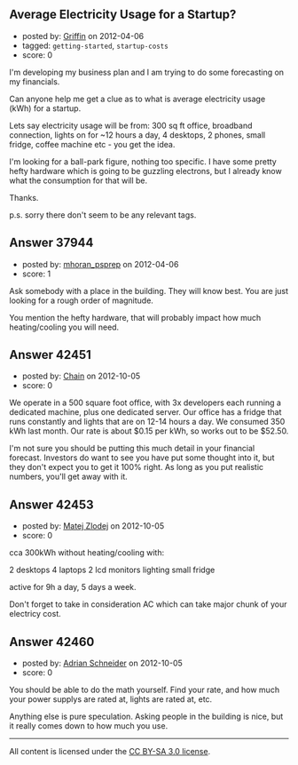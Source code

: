## Average Electricity Usage for a Startup?

- posted by: [Griffin](https://stackexchange.com/users/-1/17340-griffin) on 2012-04-06
- tagged: `getting-started`, `startup-costs`
- score: 0

I'm developing my business plan and I am trying to do some forecasting on my financials.

Can anyone help me get a clue as to what is average electricity usage (kWh) for a startup.

Lets say electricity usage will be from: 300 sq ft office, broadband connection, lights on for ~12 hours a day, 4 desktops, 2 phones, small fridge, coffee machine etc - you get the idea.

I'm looking for a ball-park figure, nothing too specific. I have some pretty hefty hardware which is going to be guzzling electrons, but I already know what the consumption for that will be.

Thanks.

p.s. sorry there don't seem to be any relevant tags.


## Answer 37944

- posted by: [mhoran_psprep](https://stackexchange.com/users/-1/15626-mhoran-psprep) on 2012-04-06
- score: 1

Ask somebody with a place in the building. They will know best. You are just looking for a rough order of magnitude.

You mention the hefty hardware, that will probably impact how much heating/cooling you will need.


## Answer 42451

- posted by: [Chain](https://stackexchange.com/users/-1/7220-chain) on 2012-10-05
- score: 0

We operate in a 500 square foot office, with 3x developers each running a dedicated machine, plus one dedicated server. Our office has a fridge that runs constantly and lights that are on 12-14 hours a day.  We consumed 350 kWh last month.  Our rate is about $0.15 per kWh, so works out to be $52.50.

I'm not sure you should be putting this much detail in your financial forecast.  Investors do want to see you have put some thought into it, but they don't expect you to get it 100% right.  As long as you put realistic numbers, you'll get away with it.


## Answer 42453

- posted by: [Matej Zlodej](https://stackexchange.com/users/-1/15950-matej-zlodej) on 2012-10-05
- score: 0

cca 300kWh without heating/cooling with:

2 desktops
4 laptops
2 lcd monitors
lighting
small fridge

active for 9h a day, 5 days a week.

Don't forget to take in consideration AC which can take major chunk of your electricy cost.


## Answer 42460

- posted by: [Adrian Schneider](https://stackexchange.com/users/-1/4434-adrian-schneider) on 2012-10-05
- score: 0

You should be able to do the math yourself.  Find your rate, and how much your power supplys are rated at, lights are rated at, etc.

Anything else is pure speculation.  Asking people in the building is nice, but it really comes down to how much you use.



---

All content is licensed under the [CC BY-SA 3.0 license](https://creativecommons.org/licenses/by-sa/3.0/).
